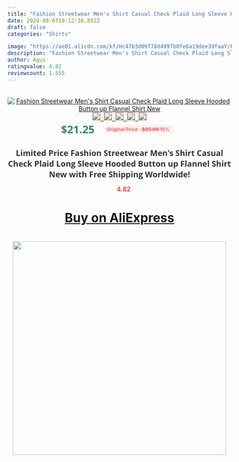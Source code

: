 ```yaml
---
title: "Fashion Streetwear Men's Shirt Casual Check Plaid Long Sleeve Hooded Button up Flannel Shirt New"
date: 2020-08-6T10:12:36.892Z
draft: false
categories: "Shirts"

image: "https://ae01.alicdn.com/kf/Hc47b3d09f78d4997b0fe6a19dee39faaY/Fashion-Streetwear-Men-s-Shirt-Casual-Check-Plaid-Long-Sleeve-Hooded-Button-up-Flannel-Shirt-New.jpg"
description: "Fashion Streetwear Men's Shirt Casual Check Plaid Long Sleeve Hooded Button up Flannel Shirt New"
author: Agus
ratingvalue: 4.82
reviewcount: 1.555
---
```

<br>
<div style="text-align: center;">
<a href="https://s.click.aliexpress.com/e/_A14jeH" target="_blank" rel="nofollow noopener noreferrer"><img alt="Fashion Streetwear Men's Shirt Casual Check Plaid Long Sleeve Hooded Button up Flannel Shirt New" class="magnifier-image" src="https://ae01.alicdn.com/kf/Hc47b3d09f78d4997b0fe6a19dee39faaY/Fashion-Streetwear-Men-s-Shirt-Casual-Check-Plaid-Long-Sleeve-Hooded-Button-up-Flannel-Shirt-New.jpg_640x640.jpg">
<br>
<img style="border:1px solid salmon" src="https://ae01.alicdn.com/kf/Hc47b3d09f78d4997b0fe6a19dee39faaY/Fashion-Streetwear-Men-s-Shirt-Casual-Check-Plaid-Long-Sleeve-Hooded-Button-up-Flannel-Shirt-New.jpg_120x120.jpg">&nbsp;&nbsp;<img style="border:1px solid salmon" src="https://ae01.alicdn.com/kf/Hb64bc32367bd4d26916d2ea2982789a4M/Fashion-Streetwear-Men-s-Shirt-Casual-Check-Plaid-Long-Sleeve-Hooded-Button-up-Flannel-Shirt-New.jpg_120x120.jpg">&nbsp;&nbsp;<img style="border:1px solid salmon" src="https://ae01.alicdn.com/kf/H35ead26c414b4825b39e421a7e7aafc0K/Fashion-Streetwear-Men-s-Shirt-Casual-Check-Plaid-Long-Sleeve-Hooded-Button-up-Flannel-Shirt-New.jpg_120x120.jpg">&nbsp;&nbsp;<img style="border:1px solid salmon" src="https://ae01.alicdn.com/kf/H298fa968e98f4b4caf6c41c9beefaa41o/Fashion-Streetwear-Men-s-Shirt-Casual-Check-Plaid-Long-Sleeve-Hooded-Button-up-Flannel-Shirt-New.jpg_120x120.jpg">&nbsp;&nbsp;<img style="border:1px solid salmon" src="https://ae01.alicdn.com/kf/H4dc2f630a1d34264b001350d3d6343eaF/Fashion-Streetwear-Men-s-Shirt-Casual-Check-Plaid-Long-Sleeve-Hooded-Button-up-Flannel-Shirt-New.jpg_120x120.jpg"></a></div><br0>
<div style="text-align: center;"><span style="background-color: white; border: 0px; box-sizing: border-box; color: seagreen; display: inline-block; font-family: &quot;open sans&quot; , &quot;arial&quot; , &quot;helvetica&quot; , sans-serif , &quot;heiti&quot;; font-size: 24px; font-stretch: inherit; font-weight: 700; line-height: inherit; margin: 0px 10px 0px 0px; padding: 0px; vertical-align: middle;">$21.25 </span>
<span style="background: rgb(255 , 241 , 241); border-radius: 3px; border: 0px; box-sizing: border-box; color: #ff4747; display: inline-block; font-family: inherit; font-size: 12px; font-stretch: inherit; font-style: inherit; font-variant: inherit; font-weight: 600; line-height: inherit; margin: 0px; padding: 2px 5px; transform: scale(0.9); vertical-align: middle;">Original Price : <b style="text-decoration: line-through;">$25.00 </b> 15%&nbsp;&nbsp;</span></div>
<h1 style="color: #333333; display: inline-block; font-family: &quot;open sans&quot; , &quot;arial&quot; , &quot;helvetica&quot; , sans-serif , &quot;heiti&quot;; font-size: 18px; font-stretch: inherit; font-weight: 700; text-align: center;">Limited Price Fashion Streetwear Men's Shirt Casual Check Plaid Long Sleeve Hooded Button up Flannel Shirt New with Free Shipping Worldwide!</h1>
<div style="color: #ff4747; text-align: center;">
<img src="https://4.bp.blogspot.com/-M0ZcTcb-5uY/XleCXlxnR4I/AAAAAAAAAEc/OrjgMkXV1oMQFaCRZj5HQwOCBcu3w1FegCPcBGAYYCw/s1600/star.png" style="height: 15px;">&nbsp;<b>4.82</b></div>
<div class="button_cont" align="center"><a class="buynow_a" href="https://s.click.aliexpress.com/e/_A14jeH" target="_blank" rel="nofollow noopener noreferrer"><H1>Buy on AliExpress</H1></a></div><br>
<div class="separator" style="clear: both; text-align: center;">
<img src="https://lh3.googleusercontent.com/-pTy5HemUv9M/XlePHvY0dAI/AAAAAAAAAE4/0nX5iRUoIWY8eMW9Dpxeirr157OZliDIgCLcBGAsYHQ/s1600/badge.gif" width="480">
</div>
